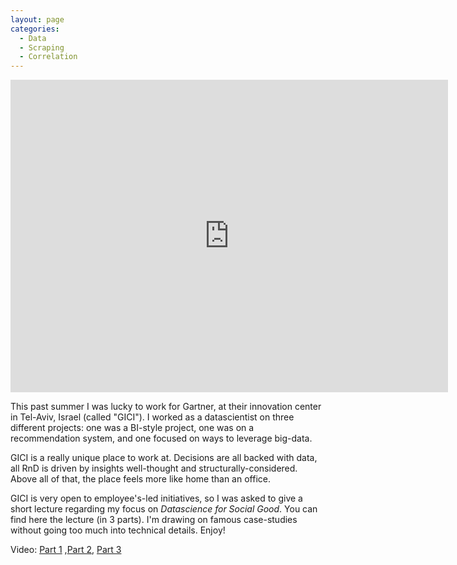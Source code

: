 ```yaml
---
layout: page
categories:
  - Data
  - Scraping
  - Correlation
---
```


<iframe src="https://prezi.com/p/embed/BCfhJJiwRtwKsvBtmtQ3/" id="iframe_container" frameborder="0" webkitallowfullscreen="" mozallowfullscreen="" allowfullscreen="" allow="autoplay; fullscreen" height="500" width="700"></iframe>

This past summer I was lucky to work for Gartner, at their innovation center in Tel-Aviv, Israel (called "GICI"). I worked as a datascientist on three different projects: one was a BI-style project, one was on a recommendation system, and one focused on ways to leverage big-data.

GICI is a really unique place to work at. Decisions are all backed with data, all RnD is driven by insights well-thought and structurally-considered. Above all of that, the place feels more like home than an office.

GICI is very open to employee's-led initiatives, so I was asked to give a short lecture regarding my focus on *Datascience for Social Good*.
You can find here the lecture (in 3 parts). I'm drawing on famous case-studies without going too much into technical details. Enjoy!

Video: [Part 1](https://youtu.be/Lz43xL5Zy9I) ,[Part 2](https://youtu.be/XAizq4fZNwc), [Part 3](https://youtu.be/hjvTLD9zV6g)
